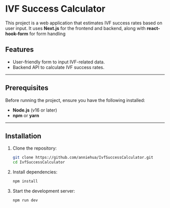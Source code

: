 # IVF Success Calculator

This project is a web application that estimates IVF success rates based on user input. It uses **Next.js** for the frontend and backend, along with **react-hook-form** for form handling

## Features
- User-friendly form to input IVF-related data.
- Backend API to calculate IVF success rates.

---

## Prerequisites
Before running the project, ensure you have the following installed:
- **Node.js** (v16 or later)
- **npm** or **yarn**

---

## Installation

1. Clone the repository:
   ```bash
   git clone https://github.com/anniehua/IvfSuccessCalculator.git
   cd IvfSuccessCalculator
   ```

2. Install dependencies:
   ```bash
   npm install
   ```

3. Start the development server:
   ```bash
   npm run dev
